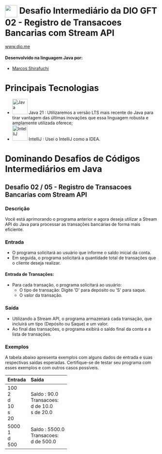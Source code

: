 # <img align="center" width="40px" src="https://hermes.digitalinnovation.one/assets/diome/logo-minimized.png"> Desafio Intermediário da DIO GFT 02 - Registro de Transacoes Bancarias com Stream API
www.dio.me


#### Desenvolvido na linguagem Java por:
- [Marcos Shirafuchi](https://github.com/marcosfshirafuchi)

# Principais Tecnologias

- <img width="50px" src="https://cdn.jsdelivr.net/gh/devicons/devicon@latest/icons/java/java-original-wordmark.svg" title = "Java" /> Java 21 : Utilizaremos a versão LTS mais recente do Java para tirar vantagem das últimas inovações que essa linguagem robusta e amplamente utilizada oferece;
- <img width="50px" src="https://cdn.jsdelivr.net/gh/devicons/devicon@latest/icons/intellij/intellij-original.svg" title = "IntelliJ" /> IntelliJ : Usei o IntelliJ como a IDEA.

# Dominando Desafios de Códigos Intermediários em Java
## Desafio 02 / 05 - Registro de Transacoes Bancarias com Stream API
### Descrição
Você está aprimorando o programa anterior e agora deseja utilizar a Stream API do Java para processar as transações bancárias de forma mais eficiente.

### Entrada
* O programa solicitará ao usuário que informe o saldo inicial da conta.
* Em seguida, o programa solicitará a quantidade total de transações que o cliente deseja realizar.

#### Entrada de Transações:
* Para cada transação, o programa solicitará ao usuário:
  * O tipo de transação: Digite 'D' para depósito ou 'S' para saque.
  * O valor da transação.


### Saída
* Utilizando a Stream API, o programa armazenará cada transação, que incluirá um tipo (Depósito ou Saque) e um valor.
* Ao final das transações, o programa exibirá o saldo final da conta e a lista de transações.


### Exemplos

A tabela abaixo apresenta exemplos com alguns dados de entrada e suas respectivas saídas esperadas. Certifique-se de testar seu programa com esses exemplos e com outros casos possíveis.



<table>
  <thead>
    <tr align="left">
      <th>Entrada</th>
      <th>Saída</th>
    </tr>
  </thead>
  <tbody align="left">
    <tr>
      <td>
        100<br>
          2<br>
          d<br>
          10<br>
          s<br>
          20 
      </td>
      <td>Saldo : 90.0<br>
Transacoes:<br>
d de 10.0<br>
s de 20.0<br>
      </td>
    </tr>
    <tr>
      <td>
        5000<br>
          1<br>
          d<br>
        500
      </td>
      <td>Saldo : 5500.0<br>
Transacoes:<br>
d de 500.0</td>
    </tr>
  </tbody>
  <tfoot></tfoot>
</table>


